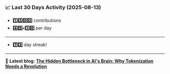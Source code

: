 <!--START_STATS-->
### 📈 Last 30 Days Activity (2025-08-13)  
- **1️⃣2️⃣0️⃣3️⃣** contributions  
- **4️⃣0️⃣•1️⃣0️⃣** per day
---
- **7️⃣3️⃣** day streak!
---
📝 **Latest blog:** [**The Hidden Bottleneck in AI's Brain: Why Tokenization Needs a Revolution**](https://andriak.com/blog/tokenization-revolution)
<!--END_STATS-->
